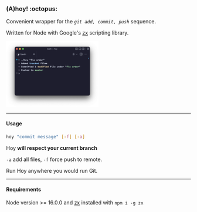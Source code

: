 <p align="centre"><h3>(A)hoy! :octopus:</h3><p/>

Convenient wrapper for the *`git add, commit, push`* sequence.

Written for Node with Google's [zx](https://github.com/google/zx) scripting library.

<img align="float: centre" src="screenshot.png" width="50%" title="Sample">

---

#### Usage

```sh
hoy "commit message" [-f] [-a]
```

Hoy **will respect your current branch**

`-a` add all files, `-f` force push to remote.

Run Hoy anywhere you would run Git.

---

#### Requirements

Node version >= 16.0.0 and [zx](https://github.com/google/zx) installed with `npm i -g zx`
